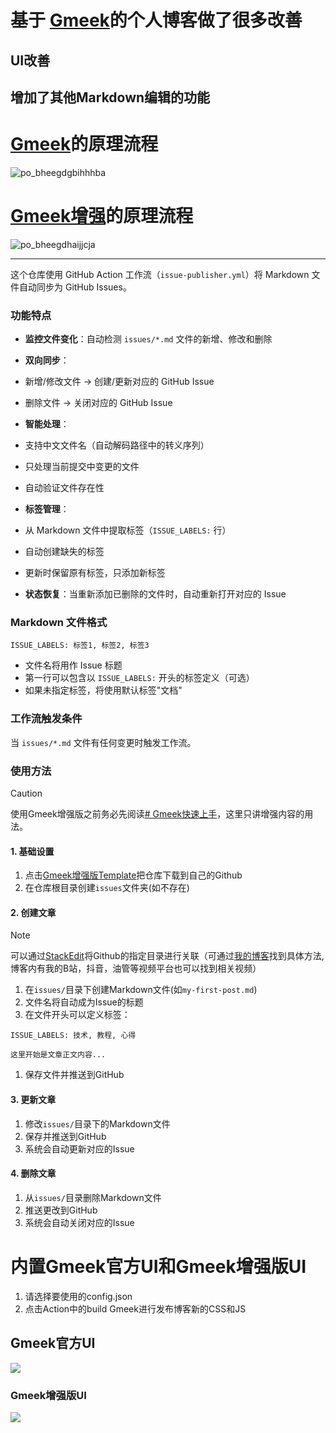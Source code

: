 
# **基于** [**Gmeek**](https://github.com/Meekdai/Gmeek)**的个人博客做了很多改善**

## UI改善

## 增加了其他Markdown编辑的功能

# [Gmeek](https://github.com/Meekdai/Gmeek)的原理流程

![](http://www.kdocs.cn/api/v3/office/copy/UU1tUGpQN3ptcU1IUGVvV21SOVFNZm9UVmIvN0VkVEo4elJmSmVldGVUOWFWWFQza0tRMlQ3bkxsenBPdnNtcE9GYkphNVlCRFAxOUw4MGZkYjh1bG9XSHJjQnZ3SHdYWXAraTlvK250OVBuS1l1SFk1WGVjWHFJV3NtQmdVWDNJK3FlTjd2ZDBTckV6ZEVBcjlaYmt4eTFPd214ajd5Y0JSc0pnN0t0RU9HM1JXb0dLV3pEakQrUkNmSWJnRE9IMVhhSHo0RkRpSGtmd3NScFZnY2tBOXh3QjdOOGpBUE5qblg1ZThsV09tTUxKL2lER21Md0sydnAzVmo0cWU3bVdBaUs3cENBdmc4PQ==/attach/object/EUUTS6I7ADQAK? "po_bheegdgbihhhba")

# [Gmeek增强](https://github.com/MyMaskKing/MyMaskKing.github.io.git)的原理流程

![](http://www.kdocs.cn/api/v3/office/copy/UU1tUGpQN3ptcU1IUGVvV21SOVFNZm9UVmIvN0VkVEo4elJmSmVldGVUOWFWWFQza0tRMlQ3bkxsenBPdnNtcE9GYkphNVlCRFAxOUw4MGZkYjh1bG9XSHJjQnZ3SHdYWXAraTlvK250OVBuS1l1SFk1WGVjWHFJV3NtQmdVWDNJK3FlTjd2ZDBTckV6ZEVBcjlaYmt4eTFPd214ajd5Y0JSc0pnN0t0RU9HM1JXb0dLV3pEakQrUkNmSWJnRE9IMVhhSHo0RkRpSGtmd3NScFZnY2tBOXh3QjdOOGpBUE5qblg1ZThsV09tTUxKL2lER21Md0sydnAzVmo0cWU3bVdBaUs3cENBdmc4PQ==/attach/object/JXQUS6I7AAAFU? "po_bheegdhaijjcja")

----------

这个仓库使用 GitHub Action 工作流（`issue-publisher.yml`）将 Markdown 文件自动同步为 GitHub Issues。

### **功能特点**

-   **监控文件变化**：自动检测 `issues/*.md` 文件的新增、修改和删除
-   **双向同步**：

-   新增/修改文件 → 创建/更新对应的 GitHub Issue
-   删除文件 → 关闭对应的 GitHub Issue

-   **智能处理**：

-   支持中文文件名（自动解码路径中的转义序列）
-   只处理当前提交中变更的文件
-   自动验证文件存在性

-   **标签管理**：

-   从 Markdown 文件中提取标签（`ISSUE_LABELS:` 行）
-   自动创建缺失的标签
-   更新时保留原有标签，只添加新标签

-   **状态恢复**：当重新添加已删除的文件时，自动重新打开对应的 Issue

### **Markdown 文件格式**

`ISSUE_LABELS: 标签1, 标签2, 标签3`

-   文件名将用作 Issue 标题
-   第一行可以包含以 `ISSUE_LABELS:` 开头的标签定义（可选）
-   如果未指定标签，将使用默认标签"文档"

### **工作流触发条件**

当 `issues/*.md` 文件有任何变更时触发工作流。

### 使用方法

> [!CAUTION]  
> 使用Gmeek增强版之前务必先阅读[# Gmeek快速上手](https://blog.meekdai.com/post/Gmeek-kuai-su-shang-shou.html)，这里只讲增强内容的用法。

#### 1. 基础设置

1.  点击[Gmeek增强版Template](https://github.com/new?template_name=gmeek_enhanced&template_owner=MyMaskKing)把仓库下载到自己的Github
2.  在仓库根目录创建`issues`文件夹(如不存在)

#### 2. 创建文章

> [!NOTE]  
> 可以通过[StackEdit](https://stackedit.cn/)将Github的指定目录进行关联（可通过[我的博客](https://blog.mymaskking.dpdns.org/)找到具体方法,博客内有我的B站，抖音，油管等视频平台也可以找到相关视频）

1.  在`issues/`目录下创建Markdown文件(如`my-first-post.md`)
2.  文件名将自动成为Issue的标题
3.  在文件开头可以定义标签：

```
ISSUE_LABELS: 技术, 教程, 心得

这里开始是文章正文内容...
```

1.  保存文件并推送到GitHub

#### 3. 更新文章

1.  修改`issues/`目录下的Markdown文件
2.  保存并推送到GitHub
3.  系统会自动更新对应的Issue

#### 4. 删除文章

1.  从`issues/`目录删除Markdown文件
2.  推送更改到GitHub
3.  系统会自动关闭对应的Issue

# 内置Gmeek官方UI和Gmeek增强版UI

1.  请选择要使用的config.json
2.  点击Action中的build Gmeek进行发布博客新的CSS和JS

## Gmeek官方UI

![](http://www.kdocs.cn/api/v3/office/copy/UU1tUGpQN3ptcU1IUGVvV21SOVFNZm9UVmIvN0VkVEo4elJmSmVldGVUOWFWWFQza0tRMlQ3bkxsenBPdnNtcE9GYkphNVlCRFAxOUw4MGZkYjh1bG9XSHJjQnZ3SHdYWXAraTlvK250OVBuS1l1SFk1WGVjWHFJV3NtQmdVWDNJK3FlTjd2ZDBTckV6ZEVBcjlaYmt4eTFPd214ajd5Y0JSc0pnN0t0RU9HM1JXb0dLV3pEakQrUkNmSWJnRE9IMVhhSHo0RkRpSGtmd3NScFZnY2tBOXh3QjdOOGpBUE5qblg1ZThsV09tTUxKL2lER21Md0sydnAzVmo0cWU3bVdBaUs3cENBdmc4PQ==/attach/object/CXW327Q7ADQCG?)

### Gmeek增强版UI

![](http://www.kdocs.cn/api/v3/office/copy/UU1tUGpQN3ptcU1IUGVvV21SOVFNZm9UVmIvN0VkVEo4elJmSmVldGVUOWFWWFQza0tRMlQ3bkxsenBPdnNtcE9GYkphNVlCRFAxOUw4MGZkYjh1bG9XSHJjQnZ3SHdYWXAraTlvK250OVBuS1l1SFk1WGVjWHFJV3NtQmdVWDNJK3FlTjd2ZDBTckV6ZEVBcjlaYmt4eTFPd214ajd5Y0JSc0pnN0t0RU9HM1JXb0dLV3pEakQrUkNmSWJnRE9IMVhhSHo0RkRpSGtmd3NScFZnY2tBOXh3QjdOOGpBUE5qblg1ZThsV09tTUxKL2lER21Md0sydnAzVmo0cWU3bVdBaUs3cENBdmc4PQ==/attach/object/D7W327Q7ADQCQ?)
<!--stackedit_data:
eyJoaXN0b3J5IjpbLTEyMjAzNDQ0OTBdfQ==
-->